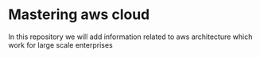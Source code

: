 # Mastering  aws cloud

In this repository we will add information related to aws architecture which work for large scale enterprises
